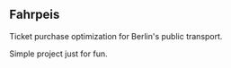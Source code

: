 Fahrpeis
---------

Ticket purchase optimization for Berlin's public transport.

Simple project just for fun.